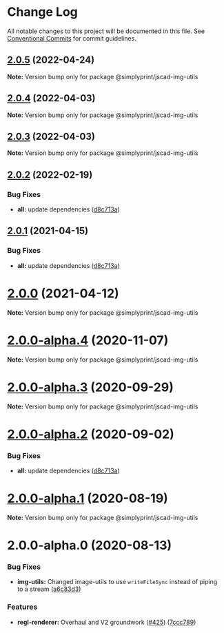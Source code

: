 # Change Log

All notable changes to this project will be documented in this file.
See [Conventional Commits](https://conventionalcommits.org) for commit guidelines.

## [2.0.5](https://github.com/jscad/OpenJSCAD.org/compare/@simplyprint/jscad-img-utils@2.0.4...@simplyprint/jscad-img-utils@2.0.5) (2022-04-24)

**Note:** Version bump only for package @simplyprint/jscad-img-utils





## [2.0.4](https://github.com/jscad/OpenJSCAD.org/compare/@simplyprint/jscad-img-utils@2.0.3...@simplyprint/jscad-img-utils@2.0.4) (2022-04-03)

**Note:** Version bump only for package @simplyprint/jscad-img-utils





## [2.0.3](https://github.com/jscad/OpenJSCAD.org/compare/@simplyprint/jscad-img-utils@2.0.2...@simplyprint/jscad-img-utils@2.0.3) (2022-04-03)

**Note:** Version bump only for package @simplyprint/jscad-img-utils





## [2.0.2](https://github.com/jscad/OpenJSCAD.org/compare/@simplyprint/jscad-img-utils@2.0.0-alpha.0...@simplyprint/jscad-img-utils@2.0.2) (2022-02-19)


### Bug Fixes

* **all:** update dependencies ([d8c713a](https://github.com/jscad/OpenJSCAD.org/commit/d8c713a933b97a6d179ed3d3e923e188e334f99e))





## [2.0.1](https://github.com/jscad/OpenJSCAD.org/compare/@simplyprint/jscad-img-utils@2.0.0-alpha.0...@simplyprint/jscad-img-utils@2.0.1) (2021-04-15)


### Bug Fixes

* **all:** update dependencies ([d8c713a](https://github.com/jscad/OpenJSCAD.org/commit/d8c713a933b97a6d179ed3d3e923e188e334f99e))





# [2.0.0](https://github.com/jscad/OpenJSCAD.org/compare/@simplyprint/jscad-img-utils@2.0.0-alpha.4...@simplyprint/jscad-img-utils@2.0.0) (2021-04-12)

**Note:** Version bump only for package @simplyprint/jscad-img-utils





# [2.0.0-alpha.4](https://github.com/jscad/OpenJSCAD.org/compare/@simplyprint/jscad-img-utils@2.0.0-alpha.3...@simplyprint/jscad-img-utils@2.0.0-alpha.4) (2020-11-07)

**Note:** Version bump only for package @simplyprint/jscad-img-utils





# [2.0.0-alpha.3](https://github.com/jscad/OpenJSCAD.org/compare/@simplyprint/jscad-img-utils@2.0.0-alpha.2...@simplyprint/jscad-img-utils@2.0.0-alpha.3) (2020-09-29)

**Note:** Version bump only for package @simplyprint/jscad-img-utils





# [2.0.0-alpha.2](https://github.com/jscad/OpenJSCAD.org/compare/@simplyprint/jscad-img-utils@2.0.0-alpha.1...@simplyprint/jscad-img-utils@2.0.0-alpha.2) (2020-09-02)


### Bug Fixes

* **all:** update dependencies ([d8c713a](https://github.com/jscad/OpenJSCAD.org/commit/d8c713a933b97a6d179ed3d3e923e188e334f99e))





# [2.0.0-alpha.1](https://github.com/jscad/OpenJSCAD.org/compare/@simplyprint/jscad-img-utils@2.0.0-alpha.0...@simplyprint/jscad-img-utils@2.0.0-alpha.1) (2020-08-19)

**Note:** Version bump only for package @simplyprint/jscad-img-utils





# 2.0.0-alpha.0 (2020-08-13)


### Bug Fixes

* **img-utils:** Changed image-utils to use `writeFileSync` instead of piping to a stream ([a6c83d3](https://github.com/jscad/OpenJSCAD.org/commit/a6c83d345490cdfef9802c295ae01c48f54f2517))


### Features

* **regl-renderer:** Overhaul and V2 groundwork ([#425](https://github.com/jscad/OpenJSCAD.org/issues/425)) ([7ccc789](https://github.com/jscad/OpenJSCAD.org/commit/7ccc7898ddf98f0cf9425a67a8ffdf79ebb82b2a))
